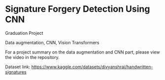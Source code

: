 # Signature Forgery Detection Using CNN
Graduation Project

Data augmentation, CNN, Vision Transformers

For a project summary on the data augmentation and CNN part, please view the video in the repository.

Dataset link:
https://www.kaggle.com/datasets/divyanshrai/handwritten-signatures
